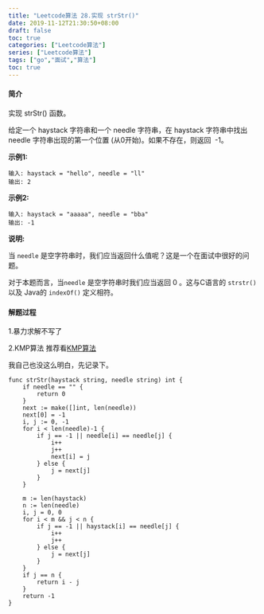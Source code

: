 ```yaml
---
title: "Leetcode算法 28.实现 strStr()"
date: 2019-11-12T21:30:50+08:00
draft: false
toc: true
categories: ["Leetcode算法"]
series: ["Leetcode算法"]
tags: ["go","面试","算法"]
toc: true
---
```


#### 简介

实现 strStr() 函数。

给定一个 haystack 字符串和一个 needle 字符串，在 haystack 字符串中找出 needle 字符串出现的第一个位置 (从0开始)。如果不存在，则返回  -1。

**示例1:**

``` golang
输入: haystack = "hello", needle = "ll"
输出: 2
```

**示例2:**

``` golang
输入: haystack = "aaaaa", needle = "bba"
输出: -1
```

**说明:**

当 `needle` 是空字符串时，我们应当返回什么值呢？这是一个在面试中很好的问题。

对于本题而言，当`needle` 是空字符串时我们应当返回 0 。这与C语言的 `strstr()` 以及 Java的 `indexOf()` 定义相符。

#### 解题过程

1.暴力求解不写了

2.KMP算法 推荐看[KMP算法](https://subetter.com/algorithm/kmp-algorithm.html)

我自己也没这么明白，先记录下。

``` golang
func strStr(haystack string, needle string) int {
	if needle == "" {
		return 0
	}
	next := make([]int, len(needle))
	next[0] = -1
	i, j := 0, -1
	for i < len(needle)-1 {
		if j == -1 || needle[i] == needle[j] {
			i++
			j++
			next[i] = j
		} else {
			j = next[j]
		}
	}

	m := len(haystack)
	n := len(needle)
	i, j = 0, 0
	for i < m && j < n {
		if j == -1 || haystack[i] == needle[j] {
			i++
			j++
		} else {
			j = next[j]
		}
	}
	if j == n {
		return i - j
	}
	return -1
}
```

